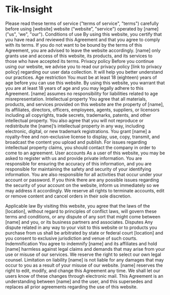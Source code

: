 # Tik-Insight

Please read these terms of service ("terms of service", "terms") carefully before using [website]
website (“website”, "service") operated by [name] ("us", 'we", "our").
Conditions of use
By using this website, you certify that you have read and reviewed this Agreement and that you
agree to comply with its terms. If you do not want to be bound by the terms of this Agreement,
you are advised to leave the website accordingly. [name] only grants use and access of this
website, its products, and its services to those who have accepted its terms.
Privacy policy
Before you continue using our website, we advise you to read our privacy policy [link to privacy
policy] regarding our user data collection. It will help you better understand our practices.
Age restriction
You must be at least 18 (eighteen) years of age before you can use this website. By using this
website, you warrant that you are at least 18 years of age and you may legally adhere to this
Agreement. [name] assumes no responsibility for liabilities related to age misrepresentation.
Intellectual property
You agree that all materials, products, and services provided on this website are the property of
[name], its affiliates, directors, officers, employees, agents, suppliers, or licensors including all
copyrights, trade secrets, trademarks, patents, and other intellectual property. You also agree
that you will not reproduce or redistribute the [name]’s intellectual property in any way,
including electronic, digital, or new trademark registrations.
You grant [name] a royalty-free and non-exclusive license to display, use, copy, transmit, and
broadcast the content you upload and publish. For issues regarding intellectual property claims,
you should contact the company in order to come to an agreement.
User accounts
As a user of this website, you may be asked to register with us and provide private information.
You are responsible for ensuring the accuracy of this information, and you are responsible for
maintaining the safety and security of your identifying information. You are also responsible for
all activities that occur under your account or password.
If you think there are any possible issues regarding the security of your account on the website,
inform us immediately so we may address it accordingly.
We reserve all rights to terminate accounts, edit or remove content and cancel orders in their
sole discretion.

Applicable law
By visiting this website, you agree that the laws of the [location], without regard to principles of
conflict laws, will govern these terms and conditions, or any dispute of any sort that might come
between [name] and you, or its business partners and associates.
Disputes
Any dispute related in any way to your visit to this website or to products you purchase from us
shall be arbitrated by state or federal court [location] and you consent to exclusive jurisdiction
and venue of such courts.
Indemnification
You agree to indemnify [name] and its affiliates and hold [name] harmless against legal claims
and demands that may arise from your use or misuse of our services. We reserve the right to
select our own legal counsel.
Limitation on liability
[name] is not liable for any damages that may occur to you as a result of your misuse of our
website.
[name] reserves the right to edit, modify, and change this Agreement any time. We shall let our
users know of these changes through electronic mail. This Agreement is an understanding
between [name] and the user, and this supersedes and replaces all prior agreements regarding
the use of this website.
